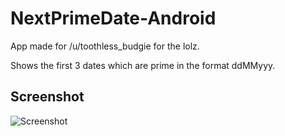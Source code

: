 # NextPrimeDate-Android
App made for /u/toothless_budgie for the lolz.

Shows the first 3 dates which are prime in the format ddMMyyy.

## Screenshot
![Screenshot](/screenshots/app_screenshot?raw=true "Screenshot")